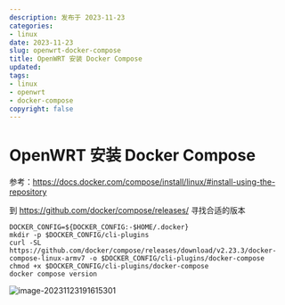 ```yaml
---
description: 发布于 2023-11-23
categories:
- linux
date: 2023-11-23
slug: openwrt-docker-compose
title: OpenWRT 安装 Docker Compose
updated: 
tags:
- linux
- openwrt
- docker-compose
copyright: false
---
```


# OpenWRT 安装 Docker Compose

参考：https://docs.docker.com/compose/install/linux/#install-using-the-repository

到 https://github.com/docker/compose/releases/ 寻找合适的版本

```
DOCKER_CONFIG=${DOCKER_CONFIG:-$HOME/.docker}
mkdir -p $DOCKER_CONFIG/cli-plugins
curl -SL https://github.com/docker/compose/releases/download/v2.23.3/docker-compose-linux-armv7 -o $DOCKER_CONFIG/cli-plugins/docker-compose
chmod +x $DOCKER_CONFIG/cli-plugins/docker-compose
docker compose version
```

![image-20231123191615301](https://media.opennet.top/i/2023/11/23/vntsqt-0.png)
